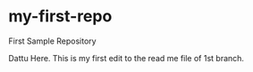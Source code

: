 # my-first-repo
First Sample Repository

Dattu Here. This is my first edit to the read me file of 1st branch.
